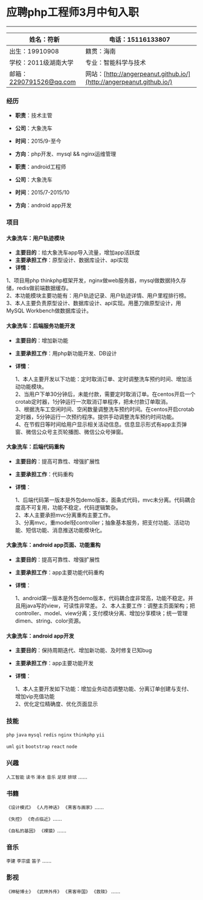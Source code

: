 # 应聘php工程师3月中旬入职
---
|姓名：符新 | 电话：15116133807 |
|---|---|
|出生：19910908 |籍贯：海南|
|学校：2011级湖南大学 |专业：智能科学与技术|
|邮箱：<2290791526@qq.com> |网站：[http://angerpeanut.github.io/](http://angerpeanut.github.io/)|

### 经历
- **职责**：技术主管
- **公司**：大象洗车
- **时间**：2015/9-至今
- **方向**：php开发、mysql && nginx运维管理


- **职责**：android工程师
- **公司**：大象洗车
- **时间**：2015/7-2015/10
- **方向**：android app开发

### 项目
#### 大象洗车：用户轨迹模块
  - **主要目的**：给大象洗车app导入流量，增加app活跃度
  - **主要承担工作**：原型设计、数据库设计、api实现
  - **详情**：

  1、项目用php thinkphp框架开发，nginx做web服务器，mysql做数据持久存储，redis做前端数据缓存。<br>
  2、本功能模块主要功能有：用户轨迹记录、用户轨迹详情、用户里程排行榜。<br>
  3、本人主要负责原型设计、数据库设计、api实现。用墨刀做原型设计，用MySQL Workbench做数据库设计。


#### 大象洗车：后端服务功能开发
  - **主要目的**：增加新功能
  - **主要承担工作**：用php新功能开发、DB设计
  - **详情**：

    1、本人主要开发以下功能：定时取消订单、定时调整洗车预约时间、增加活动功能模块。<br>
    2、当用户下单30分钟后，未能付款，需要定时取消订单。在centos开启一个crotab定时器，1分钟运行一次取消订单程序，把未付款订单取消。<br>
    3、根据洗车工空闲时间、空闲数量调整洗车预约时间。在centos开启crotab定时器，5分钟运行一次预约程序。提供手动调整洗车预约时间功能。<br>
    4、在节假日等时间给用户显示相关活动信息。信息显示形式有app主页弹窗、微信公众号主页轮播图、微信公众号弹窗。

#### 大象洗车：后端代码重构
  - **主要目的**：提高可靠性、增强扩展性
  - **主要承担工作**：代码重构
  - **详情**：

      1、后端代码第一版本是外包demo版本，面条式代码，mvc未分离。代码耦合度高不可复用，功能不稳定，代码逻辑繁杂。<br>
      2、本人主要承担mvc分离重构主要工作。<br>
      3、分离mvc，重model轻controller；抽象基本服务，把支付功能、活动功能、短信功能、消息推送功能模块化。


#### 大象洗车：android app页面、功能重构
  - **主要目的**：提高可靠性、增强扩展性
  - **主要承担工作**：app主要功能代码重构
  - **详情**：

    1、android第一版本是外包demo版本，代码耦合度非常高，功能不稳定。并且用java写的view，可读性非常差。
    2、本人主要工作：调整主页面架构；把controller、model、view分离；支付模块分离、增加分享模块；统一管理dimen、string、color资源。

#### 大象洗车：android app开发
  - **主要目的**：保持周期迭代、增加新功能、及时修复已知bug
  - **主要承担工作**：app主要功能开发
  - **详情**：

    1、本人主要开发如下功能：增加业务动态调整功能、分离订单创建与支付、增加vip充值功能<br>
    2、优化定位精确度、优化页面显示

### 技能
```php``` ```java``` ```mysql``` ```redis``` ```nginx``` ```thinkphp``` ```yii```

```uml``` ```git``` ```bootstrap``` ```react``` ```node```

### 兴趣
```人工智能``` ```读书``` ```滑冰``` ```音乐``` ```足球``` ```排球``` ……

### 书籍
```《设计模式》``` ```《人月神话》``` ```《黑客与画家》```……

```《失控》``` ```《奇点临近》```……

```《自私的基因》``` ```《裸猿》```……
### 音乐
```李建``` ```李宗盛``` ```笛子``` ……
### 影视
```《神秘博士》``` ```《武林外传》``` ```《黑客帝国》``` ```《救赎》``` ……
